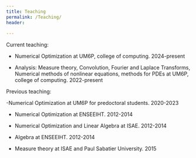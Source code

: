 ```yaml
---
title: Teaching
permalink: /Teaching/
header:
 
---
```


Current teaching:

- Numerical Optimization at UM6P, college of computing. 2024-present

- Analysis: Measure theory, Convolution, Fourier and Laplace Transforms, Numerical methods of nonlinear equations, methods  for PDEs at UM6P, college of computing. 2022-present

Previous teaching:

-Numerical Optimization at UM6P for predoctoral students. 2020-2023

- Numerical Optimization at ENSEEIHT. 2012-2014

- Numerical Optimization and Linear Algebra at ISAE. 2012-2014

- Algebra at ENSEEIHT. 2012-2014
  
- Measure theory at ISAE and Paul Sabatier University. 2015



